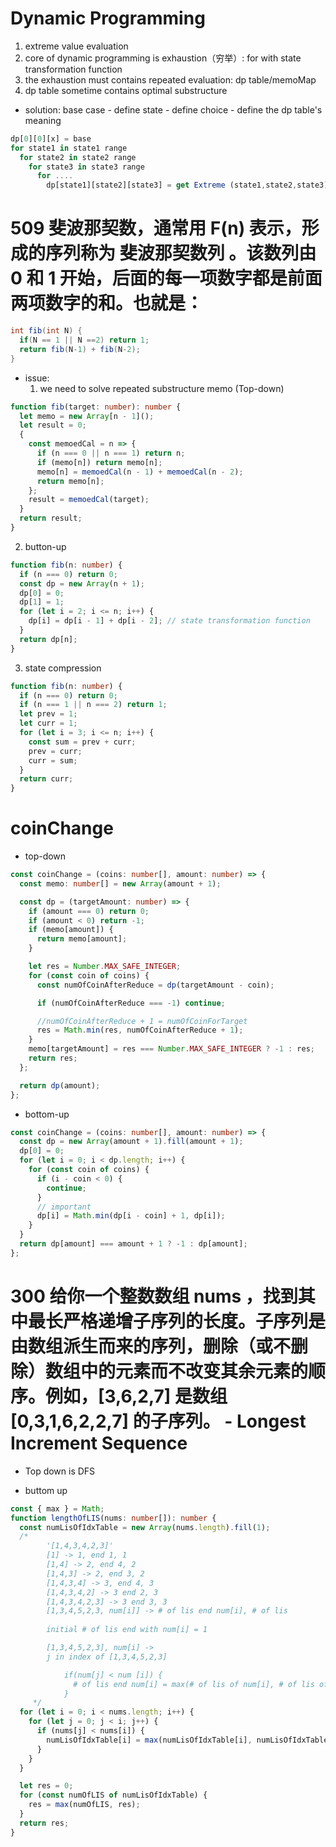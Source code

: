 # Dynamic Programming

1. extreme value evaluation
2. core of dynamic programming is exhaustion（穷举）: for with state transformation function
3. the exhaustion must contains repeated evaluation: dp table/memoMap
4. dp table sometime contains optimal substructure

- solution: base case - define state - define choice - define the dp table's meaning

```ts
dp[0][0][x] = base
for state1 in state1 range
  for state2 in state2 range
    for state3 in state3 range
      for ....
        dp[state1][state2][state3] = get Extreme (state1,state2,state3)
```

# 509 斐波那契数，通常用 F(n) 表示，形成的序列称为 斐波那契数列 。该数列由 0 和 1 开始，后面的每一项数字都是前面两项数字的和。也就是：

```java
int fib(int N) {
  if(N == 1 || N ==2) return 1;
  return fib(N-1) + fib(N-2);
}
```

- issue:
  1. we need to solve repeated substructure memo (Top-down)

```ts
function fib(target: number): number {
  let memo = new Array[n - 1]();
  let result = 0;
  {
    const memoedCal = n => {
      if (n === 0 || n === 1) return n;
      if (memo[n]) return memo[n];
      memo[n] = memoedCal(n - 1) + memoedCal(n - 2);
      return memo[n];
    };
    result = memoedCal(target);
  }
  return result;
}
```

2. button-up

```ts
function fib(n: number) {
  if (n === 0) return 0;
  const dp = new Array(n + 1);
  dp[0] = 0;
  dp[1] = 1;
  for (let i = 2; i <= n; i++) {
    dp[i] = dp[i - 1] + dp[i - 2]; // state transformation function
  }
  return dp[n];
}
```

3. state compression

```ts
function fib(n: number) {
  if (n === 0) return 0;
  if (n === 1 || n === 2) return 1;
  let prev = 1;
  let curr = 1;
  for (let i = 3; i <= n; i++) {
    const sum = prev + curr;
    prev = curr;
    curr = sum;
  }
  return curr;
}
```

# coinChange

- top-down

```ts
const coinChange = (coins: number[], amount: number) => {
  const memo: number[] = new Array(amount + 1);

  const dp = (targetAmount: number) => {
    if (amount === 0) return 0;
    if (amount < 0) return -1;
    if (memo[amount]) {
      return memo[amount];
    }

    let res = Number.MAX_SAFE_INTEGER;
    for (const coin of coins) {
      const numOfCoinAfterReduce = dp(targetAmount - coin);

      if (numOfCoinAfterReduce === -1) continue;

      //numOfCoinAfterReduce + 1 = numOfCoinForTarget
      res = Math.min(res, numOfCoinAfterReduce + 1);
    }
    memo[targetAmount] = res === Number.MAX_SAFE_INTEGER ? -1 : res;
    return res;
  };

  return dp(amount);
};
```

- bottom-up

```ts
const coinChange = (coins: number[], amount: number) => {
  const dp = new Array(amount + 1).fill(amount + 1);
  dp[0] = 0;
  for (let i = 0; i < dp.length; i++) {
    for (const coin of coins) {
      if (i - coin < 0) {
        continue;
      }
      // important
      dp[i] = Math.min(dp[i - coin] + 1, dp[i]);
    }
  }
  return dp[amount] === amount + 1 ? -1 : dp[amount];
};
```

# 300 给你一个整数数组 nums ，找到其中最长严格递增子序列的长度。子序列是由数组派生而来的序列，删除（或不删除）数组中的元素而不改变其余元素的顺序。例如，[3,6,2,7] 是数组 [0,3,1,6,2,2,7] 的子序列。 - Longest Increment Sequence

- Top down is DFS

- buttom up

```ts
const { max } = Math;
function lengthOfLIS(nums: number[]): number {
  const numLisOfIdxTable = new Array(nums.length).fill(1);
  /*
        '[1,4,3,4,2,3]'
        [1] -> 1, end 1, 1
        [1,4] -> 2, end 4, 2
        [1,4,3] -> 2, end 3, 2
        [1,4,3,4] -> 3, end 4, 3
        [1,4,3,4,2] -> 3 end 2, 3
        [1,4,3,4,2,3] -> 3 end 3, 3
        [1,3,4,5,2,3, num[i]] -> # of lis end num[i], # of lis
        
        initial # of lis end with num[i] = 1

        [1,3,4,5,2,3], num[i] -> 
        j in index of [1,3,4,5,2,3] 

            if(num[j] < num [i]) {
              # of lis end num[i] = max(# of lis of num[i], # of lis of num[j] + 1)
            }
     */
  for (let i = 0; i < nums.length; i++) {
    for (let j = 0; j < i; j++) {
      if (nums[j] < nums[i]) {
        numLisOfIdxTable[i] = max(numLisOfIdxTable[i], numLisOfIdxTable[j] + 1);
      }
    }
  }

  let res = 0;
  for (const numOfLIS of numLisOfIdxTable) {
    res = max(numOfLIS, res);
  }
  return res;
}
```
